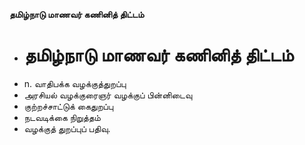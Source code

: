 **தமிழ்நாடு மாணவர் கணினித் திட்டம்**
- # தமிழ்நாடு மாணவர் கணினித் திட்டம்
- n. வாதிபக்க வழக்குத்துறப்பு
- அரசியல் வழக்குரைஞர் வழக்குப் பின்னிடைவு
- குற்றச்சாட்டுக் கைதுறப்பு
- நடவடிக்கை நிறுத்தம்
- வழக்குத் துறப்புப் பதிவு.

